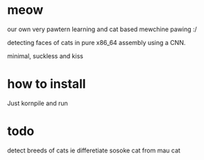 # meow
our own very pawtern learning and cat based mewchine pawing :/



detecting faces of cats in pure x86_64 assembly using a CNN.


minimal, suckless and kiss

# how to install
Just kornpile and run

# todo

detect breeds of cats ie differetiate sosoke cat from mau cat